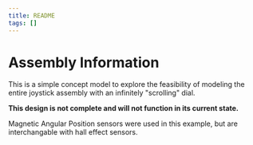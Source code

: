 ```yaml
---
title: README
tags: []
---
```


# Assembly Information
This is a simple concept model to explore the feasibility of modeling the entire joystick assembly with an infinitely "scrolling" dial.

**This design is not complete and will not function in its current state.**

Magnetic Angular Position sensors were used in this example, but are interchangable with hall effect sensors.
